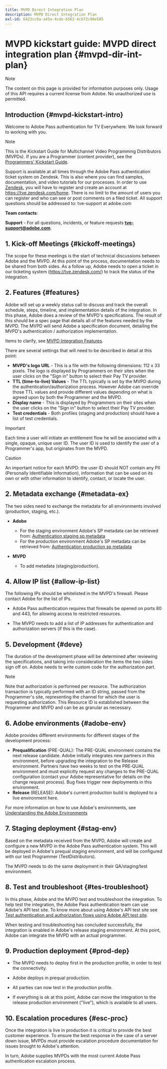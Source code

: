 ```yaml
---
title: MVPD Direct Integration Plan
description: MVPD Direct Integration Plan
exl-id: 6423cc9a-a45a-4cde-b562-4cb72c98e505
---
```

# MVPD kickstart guide: MVPD direct integration plan {#mvpd-dir-int-plan}

>[!NOTE]
>
>The content on this page is provided for information purposes only. Usage of this API requires a current license from Adobe. No unauthorized use is permitted.

## Introduction {#mvpd-kickstart-intro}

Welcome to Adobe Pass authentication for TV Everywhere.  We look forward to working with you.

>[!NOTE]
>
>This is the Kickstart Guide for Multichannel Video Programming Distributors (MVPDs). If you are a Programmer (content provider), see the [Programmers' Kickstart Guide](/help/authentication/programmer-kickstart-guide.md).  

Support is available at all times through the Adobe Pass authentication ticket system on Zendesk. This is also where you can find samples, documentation, and video tutorials for our processes. In order to use [Zendesk](https://adobeprimetime.zendesk.com/), you will have to register and create an account at https://tve.zendesk.com/home. There is no limit to the amount of users you can register and who can see or post comments on a filed ticket. All support questions should be addressed to: tve-support at adobe.com
 
**Team contacts**:

**Support** - For all questions, incidents, or feature requests **tve-support@adobe.com**.

## 1. Kick-off Meetings {#kickoff-meetings}

The scope for these meetings is the start of technical discussions between Adobe and the MVPD. At this point of the process, documentation needs to be shared from both sides. As a follow up, Adobe needs to open a ticket in our ticketing system (https://tve.zendesk.com/) to track the status of the integration. 

## 2. Features {#features}

Adobe will set up a weekly status call to discuss and track the overall schedule, steps, timeline, and implementation details of the integration. In this phase, Adobe does a review of the MVPD's specifications. The result of this should be a spec page that details all of the features needed by the MVPD. The MVPD will send Adobe a specification document, detailing the MVPD's authentication / authorization implementation.
 
Items to clarify, see [MVPD Integration Features](/help/authentication/mvpd-integr-features.md).
 
There are several settings that will need to be described in detail at this point:

* **MVPD's logo URL** - This is a file with the following dimensions: 112 x 33 pixels. The logo is displayed by Programmers on their sites when the user clicks on the "Sign in" button to select their Pay TV provider. 
* **TTL (time-to-live) Values** - The TTL typically is set by the MVPD during the authentication/authorization process. However Adobe can override those TTL values and provide different values depending on what is agreed upon by both the Programmer and the MVPD. 
* **Display name** - This is displayed by Programmers on their sites when the user clicks on the "Sign in" button to select their Pay TV provider. 
* **Test credentials** - Both profiles (staging and production) should have a list of test credentials.

>[!IMPORTANT]
>
>Each time a user will initiate an entitlement flow he will be associated with a single, opaque, unique user ID.  The user ID is used to identify the user of a Programmer's app, but originates from the MVPD.

>[!CAUTION]
>
>An important notice for each MVPD: the user ID should NOT contain any PII (Personally Identifiable Information), information that can be used on its own or with other information to identify, contact, or locate the user.

## 2. Metadata exchange {#metadata-ex}

The two sides need to exchange the metadata for all environments involved (production, staging, etc.).

*   **Adobe** 
    * For the staging environment Adobe's SP metadata can be retrieved from: [Authentication staging sp metadata](https://sp.auth-staging.adobe.com/sp/metadata)
    * For the production environment Adobe's SP metadata can be retrieved from: [Authentication production sp metadata](https://sp.auth.adobe.com/sp/metadata)

*   **MVPD**
    * To add metadata (staging/production).

## 4. Allow IP list {#allow-ip-list}

The following IPs should be whitelisted in the MVPD's firewall. Please contact Adobe for the list of IPs. 

*   Adobe Pass authentication requires that firewalls be opened on ports 80 and 443, for allowing access to restricted resources. 

*   The MVPD needs to add a list of IP addresses for authentication and authorization servers (if this is the case).

## 5. Development {#deve}

The duration of the development phase will be determined after reviewing the specifications, and taking into consideration the items the two sides sign off on. Adobe needs to write custom code for the authorization part. 

>[!NOTE]
>
>Note that authorization is performed per resource. The authorization transaction is typically performed with an ID string, passed from the Programmer's site, representing the channel for which the user is requesting authorization. This Resource ID is established between the Programmer and MVPD and can be as granular as necessary.

## 6. Adobe environments {#adobe-env}

Adobe provides different environments for different stages of the development process:

* **Prequalification** (PRE-QUAL): The PRE-QUAL environment contains the next release candidate. Adobe initially integrates new partners in this environment, before upgrading the integration to the Release environment. Partners have two weeks to test on the PRE‐QUAL environment and must explicitly request any changes to the PRE-QUAL configuration (contact your Adobe representative for details on the change request process). Bug fixes trigger new deployments in this environment.
* **Release** (RELEASE): Adobe's current production build is deployed to a live environment here. 

For more information on how to use Adobe's environments, see [Understanding the Adobe Environments](/help/authentication/understanding-the-adobe-environments.md)

## 7. Staging deployment {#stag-env}

Based on the metadata received from the MVPD, Adobe will create and configure a new MVPD in the Adobe Pass authentication system. This will be deployed in Adobe's prequal staging environment, and will be configured with our test Programmer (TestDistributors). 
 
The MVPD needs to do the same deployment in their QA/staging/test environment.

## 8. Test and troubleshoot {#tes-troubleshoot}

In this phase, Adobe and the MVPD test and troubleshoot the integration. To help test the integration, the Adobe Pass authentication team can use Adobe's API test site. To know more about using Adobe's API test site see [Test authentication and authorization flows using Adobe API test site](/help/authentication/test-authn-authz-flows-using-adobes-api-test-site.md). 

When testing and troubleshooting has concluded successfully, the integration is enabled in Adobe's release staging environment. At this point, Adobe can integrate the MVPD with an actual programmer. 

## 9. Production deployment {#prod-dep}

*   The MVPD needs to deploy first in the production profile, in order to test the connectivity. 

*   Adobe deploys in prequal production. 

*   All parties can now test in the production profile. 

*   If everything is ok at this point, Adobe can move the integration to the release production environment ("live"), which is available to all users.

## 10. Escalation procedures {#esc-proc}

Once the integration is live in production it is critical to provide the best customer experience. To ensure the best response in the case of a server down issue, MVPDs must provide escalation procedure documentation for issues brought to Adobe's attention. 

In turn, Adobe supplies MVPDs with the most current Adobe Pass authentication escalation process.


<!--- [!RELATEDINFORMATION]
>
>* [Programmer Kickstart Guide](/help/authentication/programmer-kickstart-guide.md)
>* [MVPD Integration Guide](/help/authentication/mvpd-integr-features.md)
-->
